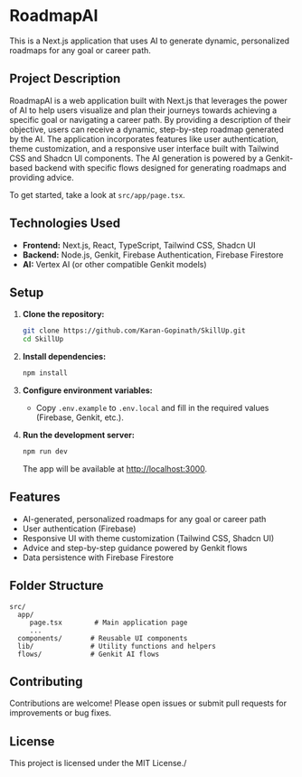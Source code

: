 # RoadmapAI

This is a Next.js application that uses AI to generate dynamic, personalized roadmaps for any goal or career path.

## Project Description

RoadmapAI is a web application built with Next.js that leverages the power of AI to help users visualize and plan their journeys towards achieving a specific goal or navigating a career path. By providing a description of their objective, users can receive a dynamic, step-by-step roadmap generated by the AI. The application incorporates features like user authentication, theme customization, and a responsive user interface built with Tailwind CSS and Shadcn UI components. The AI generation is powered by a Genkit-based backend with specific flows designed for generating roadmaps and providing advice.

To get started, take a look at `src/app/page.tsx`.

## Technologies Used

- **Frontend:** Next.js, React, TypeScript, Tailwind CSS, Shadcn UI  
- **Backend:** Node.js, Genkit, Firebase Authentication, Firebase Firestore  
- **AI:** Vertex AI (or other compatible Genkit models)

## Setup

1. **Clone the repository:**

    ```bash
    git clone https://github.com/Karan-Gopinath/SkillUp.git
    cd SkillUp
    ```

2. **Install dependencies:**

    ```bash
    npm install
    ```

3. **Configure environment variables:**

    - Copy `.env.example` to `.env.local` and fill in the required values (Firebase, Genkit, etc.).

4. **Run the development server:**

    ```bash
    npm run dev
    ```

    The app will be available at [http://localhost:3000](http://localhost:3000).

## Features

- AI-generated, personalized roadmaps for any goal or career path
- User authentication (Firebase)
- Responsive UI with theme customization (Tailwind CSS, Shadcn UI)
- Advice and step-by-step guidance powered by Genkit flows
- Data persistence with Firebase Firestore

## Folder Structure

```
src/
  app/
     page.tsx        # Main application page
     ...
  components/       # Reusable UI components
  lib/              # Utility functions and helpers
  flows/            # Genkit AI flows
```

## Contributing

Contributions are welcome! Please open issues or submit pull requests for improvements or bug fixes.

## License

This project is licensed under the MIT License./